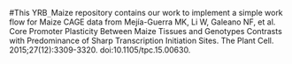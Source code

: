 #This YRB`_`Maize repository contains our work to implement a simple work flow for Maize CAGE data from Mejía-Guerra MK, Li W, Galeano NF, et al. Core Promoter Plasticity Between Maize Tissues and Genotypes Contrasts with Predominance of Sharp Transcription Initiation Sites. The Plant Cell. 2015;27(12):3309-3320. doi:10.1105/tpc.15.00630.


